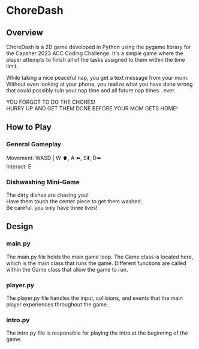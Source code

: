 # ChoreDash

## Overview
ChoreDash is a 2D game developed in Python using the pygame library for the Capsher 2023 ACC Coding Challenge. It's a simple game where the player attempts to finish all of the tasks assigned to them within the time limit.

While taking a nice peaceful nap, you get a text message from your mom. Without even looking at your phone, you realize what you have done wrong that could possibly ruin your nap time and all future nap times...ever. 

YOU FORGOT TO DO THE CHORES!<br>
HURRY UP AND GET THEM DONE BEFORE YOUR MOM GETS HOME!

## How to Play

### General Gameplay
Movement: WASD | W ⬆️, A ⬅️, S⬇️, D⬅️
<br>
Interact: E

### Dishwashing Mini-Game
The dirty dishes are chasing you!<br>
Have them touch the center piece to get them washed.<br>
Be careful, you only have three lives!<br>


## Design
### main.py
The main.py file holds the main game loop. The Game class is located here, which is the main class that runs the game. Different functions are called
within the Game class that allow the game to run.
<br>
### player.py
The player.py file handles the input, collisions, and events that the main player experiences throughout the game.
### intro.py
The intro.py file is responsible for playing the intro at the beginning of the game.
